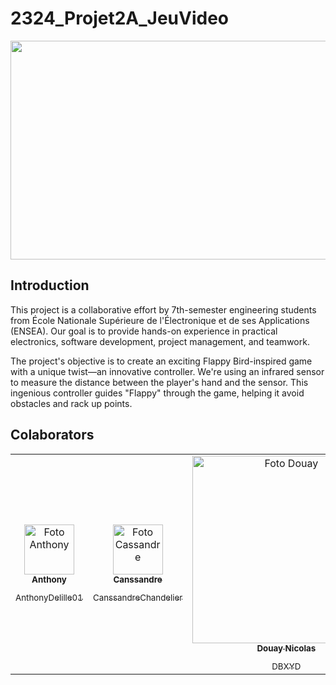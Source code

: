 # 2324_Projet2A_JeuVideo



<img src= "https://github.com/LeticiaAires/2324_Projet2A_JeuVideo/blob/05134fcbd3d17272d257292526df58450ef45b0c/flappy-bird-game.gif" width="2001px;" height="350px"/>


## Introduction

This project is a collaborative effort by 7th-semester engineering students from École Nationale Supérieure de l'Électronique et de ses Applications (ENSEA). Our goal is to provide hands-on experience in practical electronics, software development, project management, and teamwork.

The project's objective is to create an exciting Flappy Bird-inspired game with a unique twist—an innovative controller. We're using an infrared sensor to measure the distance between the player's hand and the sensor. This ingenious controller guides "Flappy" through the game, helping it avoid obstacles and rack up points.

## Colaborators

<table>
  <tr>
    <td align="center">
      <a href="#">
        <img src="https://github.com/LeticiaAires/2324_Projet2A_JeuVideo/assets/72623771/5505d1c3-9542-42c9-acf4-9bb660f0bbe1" width="80px;" alt="Foto Anthony"/>
        <sub>
          <b>Anthony </b>
          </p>AnthonyDelille01     
        </sub>
      </a>
    </td>
    <td align="center">
      <a href="#">
        <img src="https://media-cdg4-1.cdn.whatsapp.net/v/t61.24694-24/319927329_5607935222638596_1485755097495570538_n.jpg?ccb=11-4&oh=01_AdRmTRulYoBm9-qDTd_RLVVB3TG0A8qT5PDsclY1tCgE4w&oe=6528CF33&_nc_sid=000000&_nc_cat=102" width="80px;" alt="Foto Cassandre"/><br>
        <sub>
          <b>Canssandre   </b>
          </p>CanssandreChandelier   
        </sub>
      </a>
      <td align="center">
      <a href="#">
        <img src="https://github.com/LeticiaAires/2324_Projet2A_JeuVideo/assets/72623771/3ecd7259-cbc6-4b93-97f0-f6eb18d49778" width="300px;" alt="Foto Douay"/><br>
        <sub>
          <b>Douay Nicolas</b>
          </p>DBXYD
        </sub>
      </a>
    </td>
    <td align="center">
      <a href="#">
        <img src="https://avatars.githubusercontent.com/u/72623771?v=4" width="100px;" alt="Foto Letícia Aires"/><br>
        <sub>
          <b>Letícia Aires</b>
          </p>LeticiaAires
        </sub>
      </a>
    </td>
    <td align="center">
      <a href="#">
        <img src="https://github.com/LeticiaAires/2324_Projet2A_JeuVideo/assets/72623771/4605dedf-b6fe-40c7-aaef-43ff2cb8851c" width="90px;" alt="Foto Mael"/><br>
        <sub>
          <b>Mael Doublet</b>
          </p>MaelDoublet
        </sub>
      </a>
      <td align="center">
      <a href="#">
        <img src="https://avatars.githubusercontent.com/u/127218021?v=4" width="180px;" alt="Foto Mantou"/><br>
        <sub>
          <b>Mantou</b>
          </p>Mansko09
        </sub>
      </a>
<td align="center">
      <a href="#">
        <img src="https://avatars.githubusercontent.com/u/145472508?v=4" width="70px;" alt="Foto Mathieu"/><br>
        <sub>
          <b>Mathieu Daubercies</b>
          </p>MathieuDaubercies
        </sub>
      </a>
      <td align="center">
      <a href="#">
        <img src="https://media-cdg4-1.cdn.whatsapp.net/v/t61.24694-24/300547036_8321720384512556_3034995856274710036_n.jpg?ccb=11-4&oh=01_AdTjcMhZQtmgmbcXxp0lczfCsdXMi-K0WxCGu6ISQSq6lQ&oe=6528D062&_nc_sid=000000&_nc_cat=104" width="100px;"/><br>
        <sub>
          <b>Solène</b>
          </p>salom0701
        </sub>
      </a>
      <td align="center">
      <a href="#">
        <img src="https://github.com/LeticiaAires/2324_Projet2A_JeuVideo/assets/72623771/bb0cfae5-006b-4f95-b1c8-3d1f7d9a9a38" width="150px;" alt="Foto Romain"/><br>
        <sub>
          <b>Romain</b>
          </p>Romain04G
        </sub>
      </a>
      <td align="center">
      <a href="#">
        <img src="https://github.com/LeticiaAires/2324_Projet2A_JeuVideo/assets/72623771/1c6eb7de-7f9c-4a59-8a07-3fc67c5e6bac" width="190px;" alt="Foto Zineb"/><br>
        <sub>
          <b>Zineb</b>
          </p>Ninevv
        </sub>
      </a>
